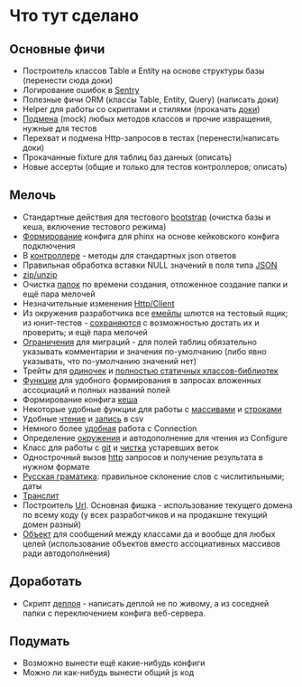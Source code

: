 # Что тут сделано

## Основные фичи
* Построитель классов Table и Entity на основе структуры базы (перенести сюда доки)
* Логирование ошибок в [Sentry](src/Log/Engine)
* Полезные фичи ORM (классы Table, Entity, Query) (написать доки)
* Helper для работы со скриптами и стилями (прокачать [доки](src/View/Helper))
* [Подмена](src/TestSuite/Mock) (mock) любых методов классов и прочие извращения, нужные для тестов
* Перехват и подмена Http-запросов в тестах (перенести/написать доки)
* Прокачанные fixture для таблиц баз данных (описать)
* Новые ассерты (общие и только для тестов контроллеров; описать)

## Мелочь
* Стандартные действия для тестового [bootstrap](src/config/bootstrap_test.php) (очистка базы и кеша, включение тестового режима)
* [Формирование](src/config/phinx.php) конфига для phinx на основе кейковского конфига подключения
* В [контроллере](src/Controller/Controller.php) - методы для стандартных json ответов
* Правильная обработка вставки NULL значений в поля типа [JSON](src/Database/Type/JsonType.php)
* [zip/unzip](src/Filesystem/File.php)
* Очистка [папок](src/Filesystem/Folder.php) по времени создания, отложенное создание папки и ещё пара мелочей
* Незначительные изменения [Http/Client](src/Http/Client.php)
* Из окружения разработчика все [емейлы](src/Mailer/Email.php) шлются на тестовый ящик; из юнит-тестов - [сохраняются](src/Mailer/Transport/TestEmailTransport.php) с возможностью достать их и проверить; и ещё пара мелочей
* [Ограничения](src/Phinx/Db/Table.php) для миграций - для полей таблиц обязательно указывать комментарии и значения по-умолчанию (либо явно указывать, что по-умолчанию значений нет)
* Трейты для [одиночек](src/Traits/Singleton.php) и [полностью статичных классов-библиотек](src/Traits/Library.php)
* [Функции](src/config/functions.php) для удобного формирования в запросах вложенных ассоциаций и полных названий полей
* Формирование конфига [кеша](src/Lib/AppCache.php)
* Некоторые удобные функции для работы с [массивами](src/Lib/Arrays.php) и [строками](src/Lib/Strings.php)
* Удобные [чтение](src/Lib/CsvReader.php) и [запись](src/Lib/CsvWriter.php) в csv
* Немного более [удобная](src/Lib/DB.php) работа с Connection
* Определение [окружения](src/Lib/Env.php) и автодополнение для чтения из Configure
* Класс для работы с [git](src/Lib/Git.php) и [чистка](src/Lib/GitBranchTrim.php) устаревших веток
* Однострочный вызов [http](src/Lib/Http.php) запросов и получение результата в нужном формате
* [Русская граматика](src/Lib/RusGram.php): правильное склонение слов с числитильными; даты
* [Транслит](src/Lib/Translit.php)
* Построитель [Url](src/Lib/Url.php). Основная фишка - использование текущего домена по всему коду (у всех разработчиков и на продакшне текущий домен разный)
* [Объект](src/Lib/ValueObject.php) для сообщений между классами да и вообще для любых целей (использование объектов вместо ассоциативных массивов ради автодополнения)

 
 
 ## Доработать
 * Скрипт [деплоя](src/Lib/Deploy.php) - написать деплой не по живому, а из соседней папки с переключением конфига веб-сервера.

## Подумать
* Возможно вынести ещё какие-нибудь конфиги
* Можно ли как-нибудь вынести общий js код